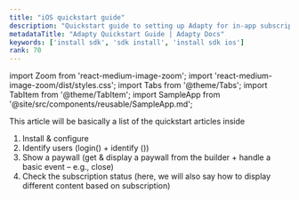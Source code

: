```yaml
---
title: "iOS quickstart guide"
description: "Quickstart guide to setting up Adapty for in-app subscription management."
metadataTitle: "Adapty Quickstart Guide | Adapty Docs"
keywords: ['install sdk', 'sdk install', 'install sdk ios']
rank: 70
---
```


import Zoom from 'react-medium-image-zoom';
import 'react-medium-image-zoom/dist/styles.css';
import Tabs from '@theme/Tabs';
import TabItem from '@theme/TabItem'; 
import SampleApp from '@site/src/components/reusable/SampleApp.md'; 

This article will be basically a list of the quickstart articles inside

1. Install & configure
2. Identify users (login() + identify ())
3. Show a paywall (get & display a paywall from the builder + handle a basic event – e.g., close)
4. Check the subscription status (here, we will also say how to display different content based on subscription)